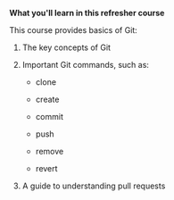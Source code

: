 **What you'll learn in this refresher course**

This course provides basics of Git: 

1. The key concepts of Git

2. Important Git commands, such as:

    - clone
    
    - create
    
    - commit
    
    - push
    
    - remove
    
    - revert
    
3. A guide to understanding pull requests

